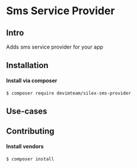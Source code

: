 # Sms Service Provider

## Intro

Adds sms service provider for your app

## Installation

#### Install via composer

```
$ composer require devimteam/silex-sms-provider
```

## Use-cases

## Contributing

#### Install vendors

```
$ composer install
```
